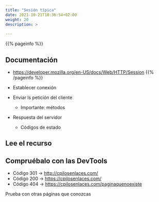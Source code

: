 ```yaml
---
title: "Sesión típica"
date: 2021-10-21T10:36:54+02:00
weight: 20
description: >
  
---
```


{{% pageinfo %}}
## Documentación
* https://developer.mozilla.org/en-US/docs/Web/HTTP/Session
{{% /pageinfo %}}

* Establecer conexión
* Enviar ls petición del cliente
  * Importante: métodos
* Respuesta del servidor
  * Códigos de estado
  

## Lee el recurso

## Compruébalo con las DevTools
* Código 301 -> http://cpilosenlaces.com/ 
* Código 200 -> https://cpilosenlaces.com/
* Código 404 -> https://cpilosenlaces.com/paginaquenoexiste

Prueba con otras páginas que conozcas